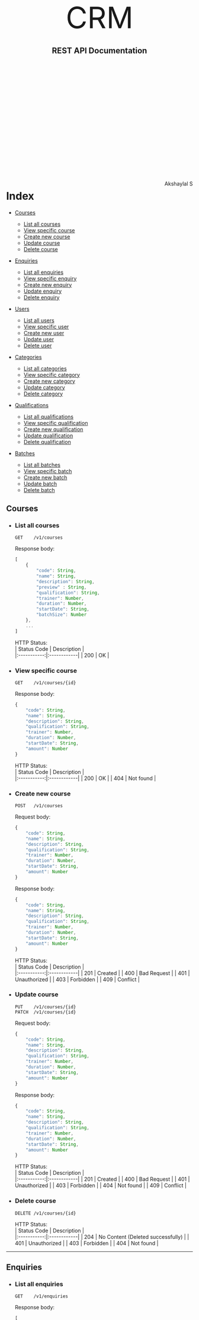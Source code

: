 <br><br><br><br><br><br><br><br><br><br><br><br><br><br><br><br><br><br><br><br><br>

<center><span style="font-size: 60pt;">CRM</span></center>
<center><h2>REST API Documentation</h2></center>

<br><br><br><br><br><br><br><br><br><br><br><br><br><br><br><br><br><br>

<span style="float: right;">Akshaylal S</span>


# Index

- [Courses](#courses)
    - [List all courses](#list-all-courses)
    - [View specific course](#view-specific-course)
    - [Create new course](#create-new-course)
    - [Update course](#update-course)
    - [Delete course](#delete-course)


- [Enquiries](#enquiries)
    - [List all enquiries](#list-all-enquiries)
    - [View specific enquiry](#view-specific-enquiry)
    - [Create new enquiry](#create-new-enquiry)
    - [Update enquiry](#update-enquiry)
    - [Delete enquiry](#delete-enquiry)


- [Users](#users)
    - [List all users](#list-all-users)
    - [View specific user](#view-specific-user)
    - [Create new user](#create-new-user)
    - [Update user](#update-user)
    - [Delete user](#delete-user)


- [Categories](#categories)
    - [List all categories](#list-all-categories)
    - [View specific category](#view-specific-category)
    - [Create new category](#create-new-category)
    - [Update category](#update-category)
    - [Delete category](#delete-category)


- [Qualifications](#qualifications)
    - [List all qualifications](#list-all-qualifications)
    - [View specific qualification](#view-specific-qualification)
    - [Create new qualification](#create-new-qualification)
    - [Update qualification](#update-qualification)
    - [Delete qualification](#delete-qualification)


- [Batches](#batches)
    - [List all batches](#list-all-batches)
    - [View specific batch](#view-specific-batch)
    - [Create new batch](#create-new-batch)
    - [Update batch](#update-batch)
    - [Delete batch](#delete-batch)



## Courses

- ### List all courses  
    ```
    GET    /v1/courses
    ```  
 
    Response body:
    ```js
    [
        {
            "code": String,
            "name": String,
            "description": String,
            "preview" : String,
            "qualification": String,
            "trainer": Number,  
            "duration": Number, 
            "startDate": String,
            "batchSize": Number
        },
        ...
    ]
    ```

    HTTP Status:  
    | Status Code | Description |  
    |:-----------:|:------------|
    | 200         | OK          |


- ### View specific course
    ```
    GET    /v1/courses/{id}
    ```  

    Response body:
    ```js
    {
        "code": String,
        "name": String,
        "description": String,
        "qualification": String,
        "trainer": Number,  
        "duration": Number,
        "startDate": String,
        "amount": Number
    }
    ```

    HTTP Status:  
    | Status Code | Description |  
    |:-----------:|:------------|
    | 200         | OK          |
    | 404         | Not found   |

- ### Create new course
    ```
    POST   /v1/courses
    ```  

    Request body:
    ```js
    {
        "code": String,
        "name": String,
        "description": String,
        "qualification": String,
        "trainer": Number,  
        "duration": Number, 
        "startDate": String,
        "amount": Number
    }
    ```

    Response body:
    ```js
    {
        "code": String,
        "name": String,
        "description": String,
        "qualification": String,
        "trainer": Number,  
        "duration": Number,
        "startDate": String,
        "amount": Number
    }
    ```

    HTTP Status:  
    | Status Code | Description |  
    |:-----------:|:------------|
    | 201         | Created     |
    | 400         | Bad Request |
    | 401         | Unauthorized |
    | 403         | Forbidden   |
    | 409         | Conflict    |

- ### Update course
    ```
    PUT    /v1/courses/{id}
    PATCH  /v1/courses/{id}
    ```  

    Request body:
    ```js
    {
        "code": String,
        "name": String,
        "description": String,
        "qualification": String,
        "trainer": Number,  
        "duration": Number, 
        "startDate": String,
        "amount": Number
    }
    ```

    Response body:
    ```js
    {
        "code": String,
        "name": String,
        "description": String,
        "qualification": String,
        "trainer": Number,  
        "duration": Number, 
        "startDate": String,
        "amount": Number
    }
    ```

    HTTP Status:  
    | Status Code | Description |  
    |:-----------:|:------------|
    | 201         | Created     |
    | 400         | Bad Request |
    | 401         | Unauthorized |
    | 403         | Forbidden   |
    | 404         | Not found   |
    | 409         | Conflict    |


- ### Delete course
    ```
    DELETE /v1/courses/{id}
    ```  

    HTTP Status:  
    | Status Code | Description |  
    |:-----------:|:------------|
    | 204         | No Content (Deleted successfully) |
    | 401         | Unauthorized |
    | 403         | Forbidden   |
    | 404         | Not found   |


---


## Enquiries

- ### List all enquiries  
    ```
    GET    /v1/enquiries
    ```  
 
    Response body:
    ```js
    [
        {
            "id": Number,
            "title": String,
            "description": String,
            "course": Number,       
            "user": Number,
            "status": String            
        },
        ...
    ]
    ```

    HTTP Status:  
    | Status Code | Description |  
    |:-----------:|:------------|
    | 200         | OK          |
    | 401         | Unauthorized |
    | 403         | Forbidden   |

- ### View specific enquiry
    ```
    GET    /v1/enquiries/{id}
    ```  

    Response body:
    ```js
    {
        "id": Number,
        "title": String,
        "description": String,
        "course": Number,       
        "user": Number,
        "status": String            
    }
    ```

    HTTP Status:  
    | Status Code | Description |  
    |:-----------:|:------------|
    | 200         | OK          |
    | 401         | Unauthorized |
    | 403         | Forbidden   |
    | 404         | Not found   |

- ### Create new enquiry
    ```
    POST   /v1/enquiries
    ```  

    Request body:
    ```js
    {
        "title": String,
        "description": String,
        "course": Number,       
        "user": Number,
        "status": String            
    }
    ```

    Response body:
    ```js
    {
        "id": Number,
        "title": String,
        "description": String,
        "course": Number,       
        "user": Number,
        "status": String            
    }
    ```

    HTTP Status:  
    | Status Code | Description |  
    |:-----------:|:------------|
    | 201         | Created     |
    | 400         | Bad Request |
    | 401         | Unauthorized |
    | 403         | Forbidden   |

- ### Update enquiry
    ```
    PUT    /v1/enquiries/{id}
    PATCH  /v1/enquiries/{id}
    ```  

    Request body:
    ```js
    {
        "title": String,
        "description": String,
        "course": Number,       
        "user": Number,
        "status": String        
    }
    ```

    Response body:
    ```js
    {
        "id": Number,
        "title": String,
        "description": String,
        "course": Number,       
        "user": Number,
        "status": String            
    }
    ```

    HTTP Status:  
    | Status Code | Description |  
    |:-----------:|:------------|
    | 201         | Created     |
    | 400         | Bad Request |
    | 401         | Unauthorized |
    | 403         | Forbidden   |
    | 404         | Not found   |

- ### Delete enquiry
    ```
    DELETE /v1/enquiries/{id}
    ```  

    HTTP Status:  
    | Status Code | Description |  
    |:-----------:|:------------|
    | 204         | No Content (Deleted successfully) |
    | 401         | Unauthorized |
    | 403         | Forbidden   |
    | 404         | Not found   |


---


## Users
- ### List all users
    ```
    GET    /v1/users
    ```  

    Response body:
    ```js
    [
        {
            "id": Number,
            "name": String,
            "email": String,
            "phone": String,
            "date_of_birth": String,
            "qualification": String
        },
        ...
    ]
    ```

    HTTP Status:  
    | Status Code | Description |  
    |:-----------:|:------------|
    | 200         | OK          |
    | 401         | Unauthorized |
    | 403         | Forbidden   |

- ### View specific user
    ```
    GET    /v1/users/{id}
    ``` 

    Response body:
    ```js
    {
        "id": Number,
        "name": String,
        "email": String,
        "phone": String,
        "date_of_birth": String,
        "qualification": String
    }
    ```

    HTTP Status:  
    | Status Code | Description |  
    |:-----------:|:------------|
    | 200         | OK          |
    | 401         | Unauthorized |
    | 403         | Forbidden   |
    | 404         | Not found   |

- ### Create new user
    ```
    POST   /v1/users
    ```  

    Request body:
    ```js
    {
        "name": String,
        "email": String,
        "phone": String,
        "date_of_birth": String,
        "password": String,
        "qualification": String
    }
    ```

    Response body:
    ```js
    {
        "id": Number,
        "name": String,
        "email": String,
        "phone": String,
        "date_of_birth": String,
        "qualification": String
    }
    ```

    HTTP Status:  
    | Status Code | Description |  
    |:-----------:|:------------|
    | 201         | Created     |
    | 400         | Bad Request |

- ### Update user
    ```
    PUT    /v1/users/{id}
    PATCH  /v1/users/{id}
    ```  

    Request body:
    ```js
    {
        "name": String,
        "email": String,
        "phone": String,
        "date_of_birth": String,
        "password": String,
        "qualification": String
    }
    ```

    Response body:
    ```js
    {
        "id": Number,
        "name": String,
        "email": String,
        "phone": String,
        "date_of_birth": String,
        "qualification": String
    }
    ```

    HTTP Status:  
    | Status Code | Description |  
    |:-----------:|:------------|
    | 201         | Created     |
    | 400         | Bad Request |
    | 401         | Unauthorized |
    | 403         | Forbidden   |
    | 404         | Not found   |

- ### Delete user
    ```
    DELETE /v1/users
    ```  

    HTTP Status:  
    | Status Code | Description |  
    |:-----------:|:------------|
    | 204         | No Content (Deleted successfully) |
    | 401         | Unauthorized |
    | 403         | Forbidden   |
    | 404         | Not found   |


---


## Categories
- ### List all categories
    ```
    GET    /v1/categories
    ```  

    Response body:
    ```js
    [
        {
            "id": Number,
            "name": String
        },
        ...
    ]
    ```

    HTTP Status:  
    | Status Code | Description |  
    |:-----------:|:------------|
    | 200         | OK          |

- ### View specific category
    ```
    GET    /v1/categories/{id}
    ```  
        
    Response body:
    ```js
    {
        "id": Number,
        "name": String
    }
    ```

    HTTP Status:  
    | Status Code | Description |  
    |:-----------:|:------------|
    | 200         | OK          |
    | 404         | Not found   |

- ### Create new category
    ```
    POST   /v1/categories
    ```  
        
    Request header:
    ```http
    Authorization: Token <token>
    Content-Type: application/json
    ```

    Request body:
    ```js
    {
        "name": String
    }
    ```

    Response body:
    ```js
    {
        "id": Number,
        "name": String
    }
    ```

    HTTP Status:  
    | Status Code | Description |  
    |:-----------:|:------------|
    | 201         | Created     |
    | 400         | Bad Request |
    | 401         | Unauthorized |
    | 403         | Forbidden   |

- ### Update category
    ```
    PUT    /v1/categories/{id}
    PATCH  /v1/categories/{id}
    ```  
        
    Request header:
    ```http
    Authorization: Token <token>
    Content-Type: application/json
    ```

    Request body:
    ```js
    {
        "name": String
    }
    ```

    Response body:
    ```js
    {
        "id": Number,
        "name": String
    }
    ```

    HTTP Status:  
    | Status Code | Description |  
    |:-----------:|:------------|
    | 201         | Created     |
    | 400         | Bad Request |
    | 401         | Unauthorized |
    | 403         | Forbidden   |
    | 404         | Not found   |

- ### Delete category
    ```
    DELETE /v1/categories/{id}
    ```  
        
    Request header:
    ```http
    Authorization: Token <token>
    ```

    HTTP Status:  
    | Status Code | Description |  
    |:-----------:|:------------|
    | 204         | No Content (Deleted successfully) |
    | 401         | Unauthorized |
    | 403         | Forbidden   |
    | 404         | Not found   |


---


## Qualifications
- ### List all qualifications
    ```
    GET    /v1/qualifications
    ```  
 
    Response body:
    ```js
    [
        {
            "id": Number,
            "code": String,
            "name": String
        },
        ...
    ]
    ```

    HTTP Status:  
    | Status Code | Description |  
    |:-----------:|:------------|
    | 200         | OK          |

- ### View specific qualification
    ```
    GET    /v1/qualifications/{id}
    ```  
 
    Response body:
    ```js
    {
        "id": Number,
        "code": String,
        "name": String
    }
    ```

    HTTP Status:  
    | Status Code | Description |  
    |:-----------:|:------------|
    | 200         | OK          |
    | 404         | Not found   |

- ### Create new qualification
    ```
    POST   /v1/qualifications
    ```  
        
    Request header:
    ```http
    Authorization: Token <token>
    Content-Type: application/json
    ```

    Request body:
    ```js
    {
        "code": String,
        "name": String
    }
    ```

    Response body:
    ```js
    {
        "id": Number,
        "code": String,
        "name": String
    }
    ```

    HTTP Status:  
    | Status Code | Description |  
    |:-----------:|:------------|
    | 201         | Created     |
    | 400         | Bad Request |
    | 401         | Unauthorized |
    | 403         | Forbidden   |

- ### Update qualification
    ```
    PUT    /v1/qualifications/{id}
    PATCH  /v1/qualifications/{id}
    ```  
        
    Request header:
    ```http
    Authorization: Token <token>
    Content-Type: application/json
    ```

    Request body:
    ```js
    {
        "code": String,
        "name": String
    }
    ```

    Response body:
    ```js
    {
        "id": Number,
        "code": String,
        "name": String
    }
    ```

    HTTP Status:  
    | Status Code | Description |  
    |:-----------:|:------------|
    | 201         | Created     |
    | 400         | Bad Request |
    | 401         | Unauthorized |
    | 403         | Forbidden   |
    | 404         | Not found   |

- ### Delete qualification
    ```
    DELETE /v1/qualifications/{id}
    ```  
        
    Request header:
    ```http
    Authorization: Token <token>
    ```

    HTTP Status:  
    | Status Code | Description |  
    |:-----------:|:------------|
    | 204         | No Content (Deleted successfully) |
    | 401         | Unauthorized |
    | 403         | Forbidden   |
    | 404         | Not found   |


---


## Batches
- ### List all batches
    ```
    GET    /v1/batches
    ```  

    Response body:
    ```js
    [
        {
            "id": Number,
            "code": String,
            "name": String
        },
        ...
    ]
    ```

    HTTP Status:  
    | Status Code | Description |  
    |:-----------:|:------------|
    | 200         | OK          |

- ### View specific batch
    ```
    GET    /v1/batches/{id}
    ``` 
    
    Response body:
    ```js
    {
        "id": Number,
        "code": String,
        "name": String
    }
    ```

    HTTP Status:  
    | Status Code | Description |  
    |:-----------:|:------------|
    | 200         | OK          |
    | 404         | Not found   |

- ### Create new batch
    ```
    POST   /v1/batches
    ```  
        
    Request header:
    ```http
    Authorization: Token <token>
    Content-Type: application/json
    ```

    Request body:
    ```js
    {
        "code": String,
        "name": String
    }
    ```

    HTTP Status:  
    | Status Code | Description |  
    |:-----------:|:------------|
    | 201         | Created     |
    | 400         | Bad Request |
    | 401         | Unauthorized |
    | 403         | Forbidden   |

- ### Update batch
    ```
    PUT    /v1/batches/{id}
    PATCH  /v1/batches/{id}
    ```  
        
    Request header:
    ```http
    Authorization: Token <token>
    Content-Type: application/json
    ```

    Request body:
    ```js
    {
        "code": String,
        "name": String
    }
    ```

    Response body:
    ```js
    {
        "id": Number,
        "code": String,
        "name": String
    }
    ```

    HTTP Status:  
    | Status Code | Description |  
    |:-----------:|:------------|
    | 201         | Created     |
    | 400         | Bad Request |
    | 401         | Unauthorized |
    | 403         | Forbidden   |
    | 404         | Not found   |

- ### Delete batch
    ```
    DELETE /v1/batches/{id}
    ```  
        
    Request header:
    ```http
    Authorization: Token <token>
    ```

    HTTP Status:  
    | Status Code | Description |  
    |:-----------:|:------------|
    | 204         | No Content (Deleted successfully) |
    | 401         | Unauthorized |
    | 403         | Forbidden   |
    | 404         | Not found   |
